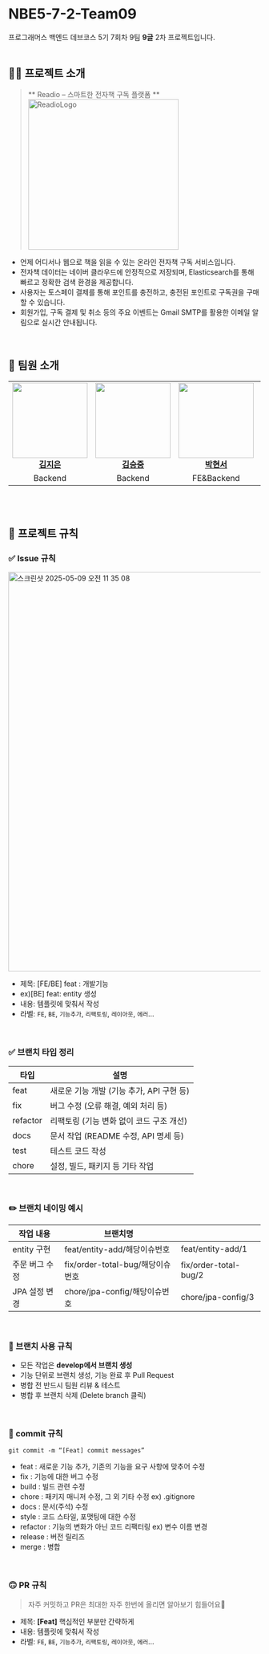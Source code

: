 # NBE5-7-2-Team09
프로그래머스 백엔드 데브코스 5기 7회차 9팀 **9글** 2차 프로젝트입니다.
<br>
<br>

## 🙋‍♀️ **프로젝트 소개**
> ** Readio – 스마트한 전자책 구독 플랫폼 **
> <img src="![ReadioLogo](https://github.com/user-attachments/assets/cef8534b-f4bf-4518-8cd7-c7d185dbd3ae)
" alt="ReadioLogo" width="300"/>

- 언제 어디서나 웹으로 책을 읽을 수 있는 온라인 전자책 구독 서비스입니다.
- 전자책 데이터는 네이버 클라우드에 안정적으로 저장되며, Elasticsearch를 통해 빠르고 정확한 검색 환경을 제공합니다.
- 사용자는 토스페이 결제를 통해 포인트를 충전하고, 충전된 포인트로 구독권을 구매할 수 있습니다.
- 회원가입, 구독 결제 및 취소 등의 주요 이벤트는 Gmail SMTP를 활용한 이메일 알림으로 실시간 안내됩니다.

<br>

## 👯 **팀원 소개**

<table>
  <tr>
    <td align="center">
      <a href="https://github.com/iamjieunkim"><img src="https://avatars.githubusercontent.com/u/83564946?v=4" width="150px"/></a><br/>
      <a href="https://github.com/iamjieunkim"><b>김지은</b></a>
    </td>
    <td align="center">
      <a href="https://github.com/kimsj0970"><img src="https://avatars.githubusercontent.com/u/53886275?v=4" width="150px"/></a><br/>
      <a href="https://github.com/kimsj0970"><b>김승중</b></a>
    </td>
    <td align="center">
      <a href="https://github.com/hyunwestpark"><img src="https://avatars.githubusercontent.com/u/123967536?v=4" width="150px"/></a><br/>
      <a href="https://github.com/hyunwestpark"><b>박현서</b></a>
    </td>
    <td align="center">
      <a href="https://github.com/chw0912"><img src="https://avatars.githubusercontent.com/u/95081400?v=4" width="150px"/></a><br/>
      <a href="https://github.com/chw0912"><b>최희웅</b></a>
    </td>
    <td align="center">
      <a href="https://github.com/HwuanPage"><img src="https://avatars.githubusercontent.com/u/39082854?v=4" width="150px"/></a><br/>
      <a href="https://github.com/HwuanPage"><b>황성철</b></a>
    </td>
  </tr>
  <tr>
    <td align="center">Backend</td>
    <td align="center">Backend</td>
    <td align="center">FE&Backend</td>
    <td align="center">Backend</td>
    <td align="center">Backend</td>
  </tr>
</table>

<br>
<br>

## 📏 **프로젝트 규칙**
### ✅ Issue 규칙
<img width="796" alt="스크린샷 2025-05-09 오전 11 35 08" src="https://github.com/user-attachments/assets/27e57572-c61c-4958-8f39-e52ae7b3d16f" />

- 제목: [FE/BE] feat : 개발기능
- ex)[BE] feat: entity 생성
- 내용: 템플릿에 맞춰서 작성
- 라벨: `FE`, `BE`, `기능추가`, `리팩토링`, `레이아웃`, `에러`...
<br>

### ✅ 브랜치 타입 정리

| **타입** | **설명** |
| --- | --- |
| feat | 새로운 기능 개발 (기능 추가, API 구현 등) |
| fix | 버그 수정 (오류 해결, 예외 처리 등) |
| refactor | 리팩토링 (기능 변화 없이 코드 구조 개선) |
| docs | 문서 작업 (README 수정, API 명세 등) |
| test | 테스트 코드 작성 |
| chore | 설정, 빌드, 패키지 등 기타 작업 |
<br>

### **✏️ 브랜치 네이밍 예시**

| **작업 내용** | **브랜치명** |  |
| --- | --- | --- |
| entity 구현 | feat/entity-add/해당이슈번호 | feat/entity-add/1 |
| 주문 버그 수정 | fix/order-total-bug/해당이슈번호 | fix/order-total-bug/2 |
| JPA 설정 변경 | chore/jpa-config/해당이슈번호 | chore/jpa-config/3 |
<br>

### **📘 브랜치 사용 규칙**

- 모든 작업은 **develop에서 브랜치 생성**
- 기능 단위로 브랜치 생성, 기능 완료 후 Pull Request
- 병합 전 반드시 팀원 리뷰 & 테스트
- 병합 후 브랜치 삭제 (Delete branch 클릭)
<br>

### 🤯 commit 규칙
`git commit -m “[Feat] commit messages”`

- feat : 새로운 기능 추가, 기존의 기능을 요구 사항에 맞추어 수정
- fix : 기능에 대한 버그 수정
- build : 빌드 관련 수정
- chore : 패키지 매니저 수정, 그 외 기타 수정 ex) .gitignore
- docs : 문서(주석) 수정
- style : 코드 스타일, 포맷팅에 대한 수정
- refactor : 기능의 변화가 아닌 코드 리팩터링 ex) 변수 이름 변경
- release : 버전 릴리즈
- merge : 병합

<br>

### 🙃 PR 규칙

> 자주 커밋하고 PR은 최대한 자주 한번에 올리면 알아보기 힘들어요🥲
> 
- 제목: **[Feat]** 핵심적인 부분만 간략하게
- 내용: 템플릿에 맞춰서 작성
- 라벨: `FE`, `BE`, `기능추가`, `리팩토링`, `레이아웃`, `에러`...
